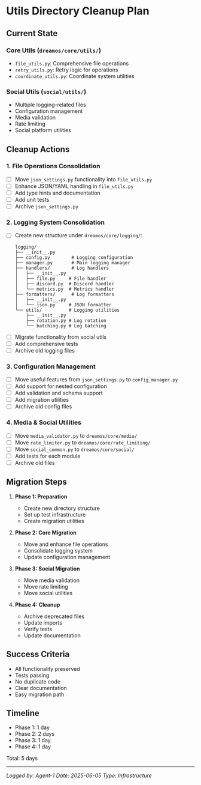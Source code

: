 # Utils Directory Cleanup Plan

## Current State

### Core Utils (`dreamos/core/utils/`)
- `file_utils.py`: Comprehensive file operations
- `retry_utils.py`: Retry logic for operations
- `coordinate_utils.py`: Coordinate system utilities

### Social Utils (`social/utils/`)
- Multiple logging-related files
- Configuration management
- Media validation
- Rate limiting
- Social platform utilities

## Cleanup Actions

### 1. File Operations Consolidation
- [ ] Move `json_settings.py` functionality into `file_utils.py`
- [ ] Enhance JSON/YAML handling in `file_utils.py`
- [ ] Add type hints and documentation
- [ ] Add unit tests
- [ ] Archive `json_settings.py`

### 2. Logging System Consolidation
- [ ] Create new structure under `dreamos/core/logging/`:
  ```
  logging/
  ├── __init__.py
  ├── config.py        # Logging configuration
  ├── manager.py       # Main logging manager
  ├── handlers/        # Log handlers
  │   ├── __init__.py
  │   ├── file.py     # File handler
  │   ├── discord.py  # Discord handler
  │   └── metrics.py  # Metrics handler
  ├── formatters/      # Log formatters
  │   ├── __init__.py
  │   └── json.py     # JSON formatter
  └── utils/          # Logging utilities
      ├── __init__.py
      ├── rotation.py # Log rotation
      └── batching.py # Log batching
  ```
- [ ] Migrate functionality from social utils
- [ ] Add comprehensive tests
- [ ] Archive old logging files

### 3. Configuration Management
- [ ] Move useful features from `json_settings.py` to `config_manager.py`
- [ ] Add support for nested configuration
- [ ] Add validation and schema support
- [ ] Add migration utilities
- [ ] Archive old config files

### 4. Media & Social Utilities
- [ ] Move `media_validator.py` to `dreamos/core/media/`
- [ ] Move `rate_limiter.py` to `dreamos/core/rate_limiting/`
- [ ] Move `social_common.py` to `dreamos/core/social/`
- [ ] Add tests for each module
- [ ] Archive old files

## Migration Steps

1. **Phase 1: Preparation**
   - Create new directory structure
   - Set up test infrastructure
   - Create migration utilities

2. **Phase 2: Core Migration**
   - Move and enhance file operations
   - Consolidate logging system
   - Update configuration management

3. **Phase 3: Social Migration**
   - Move media validation
   - Move rate limiting
   - Move social utilities

4. **Phase 4: Cleanup**
   - Archive deprecated files
   - Update imports
   - Verify tests
   - Update documentation

## Success Criteria
- All functionality preserved
- Tests passing
- No duplicate code
- Clear documentation
- Easy migration path

## Timeline
- Phase 1: 1 day
- Phase 2: 2 days
- Phase 3: 1 day
- Phase 4: 1 day

Total: 5 days

---

*Logged by: Agent-1*
*Date: 2025-06-05*
*Type: Infrastructure* 